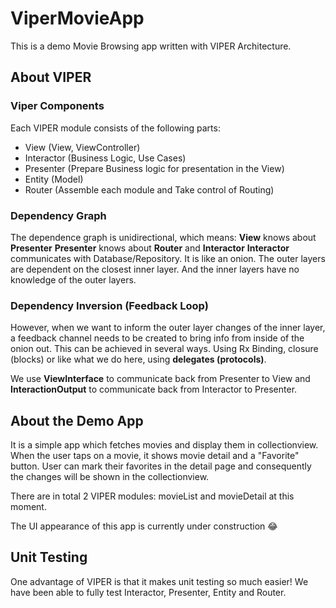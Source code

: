 # ViperMovieApp

This is a demo Movie Browsing app written with VIPER Architecture.

## About VIPER

### Viper Components

Each VIPER module consists of the following parts:

- View (View, ViewController) 
- Interactor (Business Logic, Use Cases) 
- Presenter (Prepare Business logic for presentation in the View)
- Entity (Model) 
- Router (Assemble each module and Take control of Routing)

### Dependency Graph

The dependence graph is unidirectional, which means:
**View** knows about **Presenter**
**Presenter** knows about **Router** and **Interactor** 
**Interactor** communicates with Database/Repository. 
It is like an onion. The outer layers are dependent on the closest inner layer. And the inner layers have no knowledge of the outer layers. 

### Dependency Inversion (Feedback Loop)

However, when we want to inform the outer layer changes of the inner layer, a feedback channel needs to be created to bring info from inside of the onion out.
This can be achieved in several ways. Using Rx Binding, closure (blocks) or like what we do here, using **delegates (protocols)**.

We use **ViewInterface** to communicate back from Presenter to View and **InteractionOutput** to communicate back from Interactor to Presenter.
												
## About the Demo App
It is a simple app which fetches movies and display them in collectionview. When the user taps on a movie, it shows movie detail and a "Favorite" button. User can mark their favorites in the detail page and consequently the changes will be shown in the collectionview.

There are in total 2 VIPER modules: movieList and movieDetail at this moment.

The UI appearance of this app is currently under construction 😂

## Unit Testing
One advantage of VIPER is that it makes unit testing so much easier!
We have been able to fully test Interactor, Presenter, Entity and Router. 

